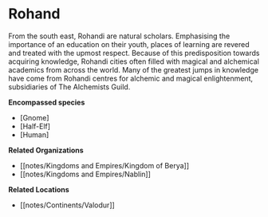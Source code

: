# Rohand

From the south east, Rohandi are natural scholars. Emphasising the importance of an education on their youth, places of learning are revered and treated with the upmost respect. Because of this predisposition towards acquiring knowledge, Rohandi cities often filled with magical and alchemical academics from across the world. Many of the greatest jumps in knowledge have come from Rohandi centres for alchemic and magical enlightenment, subsidiaries of The Alchemists Guild.

**Encompassed species**

*   [Gnome]
*   [Half-Elf]
*   [Human]

**Related Organizations**

*   [[notes/Kingdoms and Empires/Kingdom of Berya]]
*   [[notes/Kingdoms and Empires/Nablin]]

**Related Locations**

*   [[notes/Continents/Valodur]]